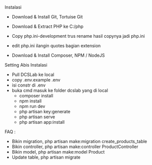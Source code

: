Instalasi
+ Download & Install Git, Tortuise Git

+ Download & Extract PHP ke C:/php
+ Copy php.ini-development trus rename hasil copynya jadi php.ini
+ edit php.ini ilangin quotes bagian extension

+ Download & Install Composer, NPM / NodeJS

Setting Abis Instalasi

+ Pull DCSLab ke local
+ copy .env.example .env
+ isi constr di .env
+ buka cmd masuk ke folder dcslab yang di local 
  - composer install
  - npm install
  - npm run dev
  - php artisan key:generate
  - php artisan serve
  - php artisan app:install

FAQ :
+ Bikin migration,  php artisan make:migration create_products_table
+ Bikin controller, php artisan make:controller ProductController
+ Bikin model,      php artisan make:model Product
+ Update table,     php artisan migrate

